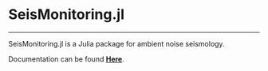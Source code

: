 # SeisMonitoring.jl



----
SeisMonitoring.jl is a Julia package for ambient noise seismology.

Documentation can be found [**Here**](https://seismonitoringjl.readthedocs.io/en/latest/?badge=latest).
